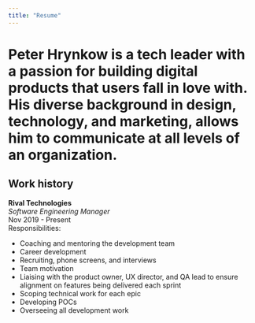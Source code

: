```yaml
---
title: "Resume"
---
```


# Peter Hrynkow is a tech leader with a passion for building digital products that users fall in love with. His diverse background in design, technology, and marketing, allows him to communicate at all levels of an organization.

## Work history 

**Rival Technologies**<br>
_Software Engineering Manager_<br>
Nov 2019 - Present<br>
Responsibilities:
- Coaching and mentoring the development team
- Career development
- Recruiting, phone screens, and interviews
- Team motivation
- Liaising with the product owner, UX director, and QA lead to ensure alignment on features being delivered each sprint
- Scoping technical work for each epic
- Developing POCs
- Overseeing all development work
